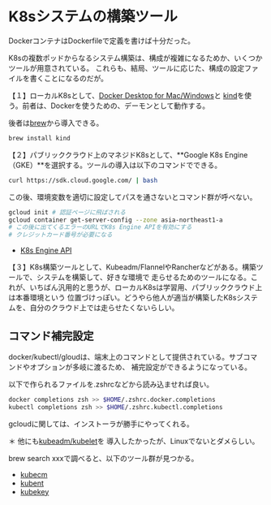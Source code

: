 # K8sシステムの構築ツール

DockerコンテナはDockerfileで定義を書けば十分だった。

K8sの複数ポッドからなるシステム構築は、構成が複雑になるためか、いくつかツールが用意されている。
これらも、結局、ツールに応じた、構成の設定ファイルを書くことになるのだが。

【１】ローカルK8sとして、[Docker Desktop for Mac/Windows](https://docs.docker.com/desktop/install/mac-install/)と
[kind](https://kind.sigs.k8s.io/)を使う。前者は、Dockerを使うための、デーモンとして動作する。

後者は[brew](https://brew.sh/)から導入できる。

```sh
brew install kind
```

【２】パブリッククラウド上のマネジドK8sとして、**Google K8s Engine（GKE）**を選択する。ツールの導入は以下のコマンドでできる。

```sh
curl https://sdk.cloud.google.com/ | bash
```

この後、環境変数を適切に設定してパスを通さないとコマンド群が呼べない。

```sh
gcloud init # 認証ページに飛ばされる
gcloud container get-server-config --zone asia-northeast1-a
# この後に出てくるエラーのURLでK8s Engine APIを有効にする
# クレジットカード番号が必要になる
```

- [K8s Engine API](https://cloud.google.com/kubernetes-engine/docs)

【３】K8s構築ツールとして、Kubeadm/FlannelやRancherなどがある。構築ツールで、システムを構築して、好きな環境で
走らせるためのツールになる。これが、いちばん汎用的と思うが、ローカルK8sは学習用、パブリッククラウド上は本番環境という
位置づけっぽい。どうやら他人が適当が構築したK8sシステムを、自分のクラウド上では走らせたくないらしい。

## コマンド補完設定

docker/kubectl/gloudは、端末上のコマンドとして提供されている。サブコマンドやオプションが多岐に渡るため、
補完設定ができるようになっている。

以下で作られるファイルを.zshrcなどから読み込ませれば良い。

```sh
docker completions zsh >> $HOME/.zshrc.docker.completions
kubectl completions zsh >> $HOME/.zshrc.kubectl.completions
```

gcloudに関しては、インストーラが勝手にやってくれる。

＊ 他にも[kubeadm/kubelet](https://kubernetes.io/docs/setup/production-environment/tools/kubeadm/install-kubeadm/)を
導入したかったが、Linuxでないとダメらしい。

brew search xxxで調べると、以下のツール群が見つかる。

- [kubecm](https://kubecm.cloud/en-us/introduction)
- [kubent](https://github.com/doitintl/kube-no-trouble)
- [kubekey](https://github.com/kubesphere/kubekey)
